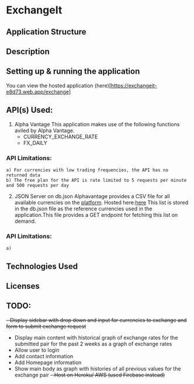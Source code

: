 # ExchangeIt

## Application Structure

## Description

## Setting up & running the application
You can view the hosted application (here)[https://exchangeit-e8d73.web.app/exchange]

## API(s) Used:
1. Alpha Vantage
   This application makes use of the following functions aviled by Alpha Vantage.
    - CURRENCY_EXCHANGE_RATE
    - FX_DAILY

  ### API Limitations:
    a) For currencies with low trading frequencies, the API has no returned data
    b) The free plan for the API is rate limited to 5 requests per minute and 500 requests per day
 
 2. JSON Server on db.json
    Alphavantage provides a CSV file for all available currencies on the [platform](https://www.alphavantage.co/physical_currency_list/). Hosted here:[here](https://jsonkeeper.com/b/6NIR) This list is stored  in the db.json file as the reference currencies used in the application.This file provides a GET endpoint for fetching this list on demand.
  ### API Limitations:
    a)
    
## Technologies Used


## Licenses




## TODO:
~~- Display sidebar with drop down and  input for currencies to exchange and form to submit exchange request~~
- Display main content with historical graph of exchange rates for the submitted pair for the past 2 weeks as a graph of exchange rates
- Allow user to login 
- Add contact information
- Add Homepage information
- Show main body as graph with histories of all previous values for the exchange pair
~~- Host on Heroku/ AWS (used Firebase instead)~~

